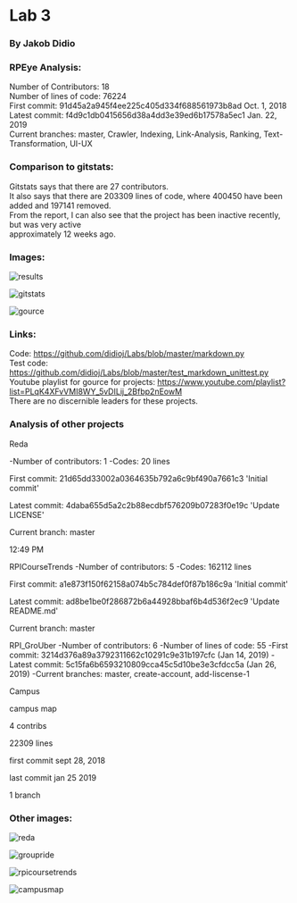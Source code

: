# Lab 3
### By Jakob Didio

### RPEye Analysis:

Number of Contributors: 18  
Number of lines of code: 76224  
First commit: 91d45a2a945f4ee225c405d334f688561973b8ad Oct. 1, 2018  
Latest commit: f4d9c1db0415656d38a4dd3e39ed6b17578a5ec1 Jan. 22, 2019  
Current branches: master, Crawler, Indexing, Link-Analysis, Ranking, Text-Transformation, UI-UX  

### Comparison to gitstats:

Gitstats says that there are 27 contributors.  
It also says that there are 203309 lines of code, where 400450 have been added and 197141 removed.  
From the report, I can also see that the project has been inactive recently, but was very active  
approximately 12 weeks ago.

### Images:

![results](Images/unittest2.PNG)

![gitstats](Images/gitstats.png)

![gource](Images/gource.PNG)

### Links:

Code: https://github.com/didioj/Labs/blob/master/markdown.py  
Test code:
https://github.com/didioj/Labs/blob/master/test_markdown_unittest.py  
Youtube playlist for gource for projects: 
https://www.youtube.com/playlist?list=PLqK4XFvVMI8WY_5vDILij_2Bfbp2nEowM  
There are no discernible leaders for these projects.

### Analysis of other projects

Reda

-Number of contributors: 1
-Codes: 20 lines

First commit: 21d65dd33002a0364635b792a6c9bf490a7661c3 'Initial commit'

Latest commit: 4daba655d5a2c2b88ecdbf576209b07283f0e19c 'Update LICENSE'

Current branch: master

12:49 PM  



RPICourseTrends
-Number of contributors: 5
-Codes: 162112 lines

First commit: a1e873f150f62158a074b5c784def0f87b186c9a 'Initial commit'

Latest commit: ad8be1be0f286872b6a44928bbaf6b4d536f2ec9 'Update README.md'

Current branch: master  

RPI_GroUber
-Number of contributors: 6
-Number of lines of code: 55
-First commit: 3214d376a89a3792311662c10291c9e31b197cfc (Jan 14, 2019)
-Latest commit: 5c15fa6b6593210809cca45c5d10be3e3cfdcc5a (Jan 26, 2019)
-Current branches: master, create-account, add-liscense-1  

Campus

campus map

4 contribs

22309 lines

first commit sept 28, 2018

last commit jan 25 2019

1 branch

### Other images:

![reda](Images/reda.png)

![groupride](Images/groupride.png)

![rpicoursetrends](Images/rpicoursetrends.png)

![campusmap](Images/campusmap.png)